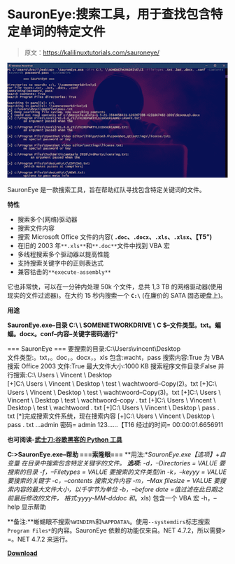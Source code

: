# SauronEye:搜索工具，用于查找包含特定单词的特定文件

> 原文：<https://kalilinuxtutorials.com/sauroneye/>

[![SauronEye : Search Tool To Find Specific Files Containing Specific Words](img/52c9e96c90be7f02ae323256cb6c9b4c.png "SauronEye : Search Tool To Find Specific Files Containing Specific Words")](https://1.bp.blogspot.com/-B4LoS8w-LjM/XoSYRb2yfLI/AAAAAAAAFyA/sZSFWOfvEnMdUQ9D58ESfwHtfTQnkLLDACLcBGAsYHQ/s1600/SauronEye%25281%2529.png)

SauronEye 是一款搜索工具，旨在帮助红队寻找包含特定关键词的文件。

**特性**

*   搜索多个(网络)驱动器
*   搜索文件内容
*   搜索 Microsoft Office 文件的内容( **`.doc`、`.docx`、`.xls`、`.xlsx`、【T5”)**
*   在旧的 2003 年`**.xls**`和`**.doc**`文件中找到 VBA 宏
*   多线程搜索多个驱动器以提高性能
*   支持搜索关键字中的正则表达式
*   兼容钴击的`**execute-assembly**`

它也非常快，可以在一分钟内处理 50k 个文件，总共 1,3 TB 的网络驱动器(使用现实的文件过滤器)。在大约 15 秒内搜索一个 **`C:\`** (在廉价的 SATA 固态硬盘上)。

**用途**

**SauronEye.exe–目录 C:\ \ SOMENETWORKDRIVE \ C $–文件类型。txt。蝙蝠。docx。conf–内容–关键字密码通行***

=== SauronEye ===
要搜索的目录:C:\Users\vincent\Desktop\
文件类型:。txt，。doc，。docx，。xls
包含:wacht，pass
搜索内容:True
为 VBA 搜索 Office 2003 文件:True
最大文件大小:1000 KB
搜索程序文件目录:False
并行搜索:C:\ Users \ Vincent \ Desktop \
[+]C:\ Users \ Vincent \ Desktop \ test \ wachtwoord–Copy(2)。txt
[+]C:\ Users \ Vincent \ Desktop \ test \ wachtwoord–Copy(3)。txt
[+]C:\ Users \ Vincent \ Desktop \ test \ wachtwoord–copy . txt
[+]C:\ Users \ Vincent \ Desktop \ test \ wachtwoord . txt
[+]C:\ Users \ Vincent \ Desktop \ pass . txt
[*]完成搜索文件系统，现在搜索内容
[+]C:\ Users \ Vincent \ Desktop \ pass . txt
…admin 密码= admin 123……【T16 经过的时间= 00:00:01.6656911

**也可阅读-[武士刀:谷歌黑客的 Python 工具](https://kalilinuxtutorials.com/katana/)**

**C:>SauronEye.exe–帮助
===索隆眼===**
**用法:**SauronEye.exe【选项】+自变量
在目录中搜索包含特定关键字的文件。
**选项:**
-d，–Directories = VALUE 要搜索的目录
-f，–Filetypes = VALUE 要搜索的文件类型/in
-k，–keyyy = VALUE 要搜索的关键字
-c，–contents 搜索文件内容
-m，–Max filesize = VALUE 要搜索内容的最大文件大小，以千字节为单位
-b，–before date =值过滤在此日期之前最后修改的文件，
格式:yyyy-MM-dddoc 和*。xls)
包含一个 VBA 宏
-h，–help 显示帮助

**备注:**蜥蜴眼不搜索`%WINDIR%`和`%APPDATA%`。使用`--systemdirs`标志搜索`Program Files*`的内容。SauronEye 依赖的功能仅来自。NET 4.7.2，所以需要> =。NET 4.7.2 来运行。

[**Download**](https://github.com/vivami/SauronEye)